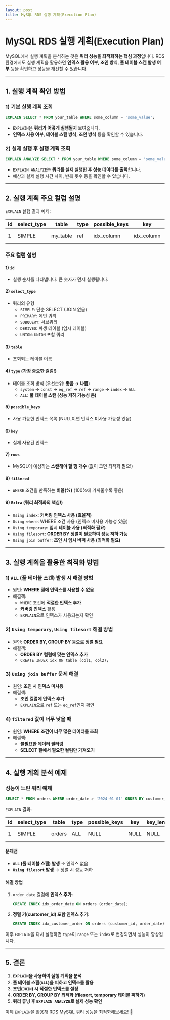 ```yaml
---
layout: post
title: MySQL RDS 실행 계획(Execution Plan)
---
```

# MySQL RDS 실행 계획(Execution Plan) 

MySQL에서 실행 계획을 분석하는 것은 **쿼리 성능을 최적화하는 핵심 과정**입니다. RDS 환경에서도 실행 계획을 활용하면 **인덱스 활용 여부, 조인 방식, 풀 테이블 스캔 발생 여부** 등을 확인하고 성능을 개선할 수 있습니다.

---

## 1. 실행 계획 확인 방법

### 1) 기본 실행 계획 조회
```sql
EXPLAIN SELECT * FROM your_table WHERE some_column = 'some_value';
```
- `EXPLAIN`은 **쿼리가 어떻게 실행될지** 보여줍니다.
- **인덱스 사용 여부, 테이블 스캔 방식, 조인 방식** 등을 확인할 수 있습니다.

### 2) 실제 실행 후 실행 계획 조회
```sql
EXPLAIN ANALYZE SELECT * FROM your_table WHERE some_column = 'some_value';
```
- `EXPLAIN ANALYZE`는 **쿼리를 실제 실행한 후 성능 데이터를 출력**합니다.
- 예상과 실제 실행 시간 차이, 반복 횟수 등을 확인할 수 있습니다.

---

## 2. 실행 계획 주요 컬럼 설명

`EXPLAIN` 실행 결과 예제:

| id | select_type | table      | type  | possible_keys | key  | key_len | ref  | rows | filtered | Extra               |
|----|------------|-----------|-------|--------------|------|---------|------|------|----------|----------------------|
| 1  | SIMPLE     | my_table  | ref   | idx_column   | idx_column | 4     | const | 10   | 100.0     | Using index          |

### 주요 컬럼 설명

#### 1) `id`
- 실행 순서를 나타냅니다. 큰 숫자가 먼저 실행됩니다.

#### 2) `select_type`
- 쿼리의 유형
    - `SIMPLE`: 단순 SELECT (JOIN 없음)
    - `PRIMARY`: 메인 쿼리
    - `SUBQUERY`: 서브쿼리
    - `DERIVED`: 파생 테이블 (임시 테이블)
    - `UNION`: `UNION` 포함 쿼리

#### 3) `table`
- 조회되는 테이블 이름

#### 4) `type` (가장 중요한 컬럼!)
- 테이블 조회 방식 (우선순위: **좋음 → 나쁨**)
    - `system` → `const` → `eq_ref` → `ref` → `range` → `index` → `ALL`
    - `ALL`: **풀 테이블 스캔 (성능 저하 가능성 큼)**

#### 5) `possible_keys`
- 사용 가능한 인덱스 목록 (NULL이면 인덱스 미사용 가능성 있음)

#### 6) `key`
- 실제 사용된 인덱스

#### 7) `rows`
- MySQL이 예상하는 **스캔해야 할 행 개수** (값이 크면 최적화 필요!)

#### 8) `filtered`
- `WHERE` 조건을 만족하는 **비율(%)** (100%에 가까울수록 좋음)

#### 9) `Extra` (쿼리 최적화의 핵심!)
- `Using index`: **커버링 인덱스 사용 (효율적)**
- `Using where`: WHERE 조건 사용 (인덱스 미사용 가능성 있음)
- `Using temporary`: **임시 테이블 사용 (최적화 필요)**
- `Using filesort`: **ORDER BY 정렬이 필요하여 성능 저하 가능**
- `Using join buffer`: **조인 시 임시 버퍼 사용 (최적화 필요)**

---

## 3. 실행 계획을 활용한 최적화 방법

### 1) `ALL` (풀 테이블 스캔) 발생 시 해결 방법
- 원인: **WHERE 절에 인덱스를 사용할 수 없음**
- 해결책:
    - `WHERE` 조건에 **적절한 인덱스 추가**
    - **커버링 인덱스** 활용
    - `EXPLAIN`으로 인덱스가 사용되는지 확인

### 2) `Using temporary`, `Using filesort` 해결 방법
- 원인: **ORDER BY, GROUP BY 등으로 정렬 필요**
- 해결책:
    - **ORDER BY 컬럼에 맞는 인덱스 추가**
    - `CREATE INDEX idx ON table (col1, col2);`

### 3) `Using join buffer` 문제 해결
- 원인: **조인 시 인덱스 미사용**
- 해결책:
    - **조인 컬럼에 인덱스 추가**
    - `EXPLAIN`으로 `ref` 또는 `eq_ref`인지 확인

### 4) `filtered` 값이 너무 낮을 때
- 원인: **WHERE 조건이 너무 많은 데이터를 조회**
- 해결책:
    - **불필요한 데이터 필터링**
    - **SELECT 절에서 필요한 컬럼만 가져오기**

---

## 4. 실행 계획 분석 예제

### 성능이 느린 쿼리 예제
```sql
SELECT * FROM orders WHERE order_date > '2024-01-01' ORDER BY customer_id;
```

`EXPLAIN` 결과:

| id | select_type | table  | type | possible_keys | key  | key_len | ref  | rows  | Extra              |
|----|------------|--------|------|--------------|------|---------|------|------|--------------------|
| 1  | SIMPLE     | orders | ALL  | NULL         | NULL | NULL    | NULL | 100000 | Using filesort     |

#### 문제점
- **`ALL` (풀 테이블 스캔) 발생** → 인덱스 없음
- **`Using filesort` 발생** → 정렬 시 성능 저하

#### 해결 방법
1. `order_date` 컬럼에 **인덱스 추가**:
   ```sql
   CREATE INDEX idx_order_date ON orders (order_date);
   ```
2. **정렬 키(customer_id) 포함 인덱스 추가**:
   ```sql
   CREATE INDEX idx_customer_order ON orders (customer_id, order_date);
   ```

이후 `EXPLAIN`을 다시 실행하면 `type`이 `range` 또는 `index`로 변경되면서 성능이 향상됩니다.

---

## 5. 결론
1. **`EXPLAIN`을 사용하여 실행 계획을 분석**
2. **풀 테이블 스캔(`ALL`)을 피하고 인덱스를 활용**
3. **조인(`JOIN`) 시 적절한 인덱스를 설정**
4. **ORDER BY, GROUP BY 최적화 (filesort, temporary 테이블 피하기)**
5. **쿼리 튜닝 후 `EXPLAIN ANALYZE`로 실제 성능 확인**

이제 `EXPLAIN`을 활용해 RDS MySQL 쿼리 성능을 최적화해보세요! 🚀
